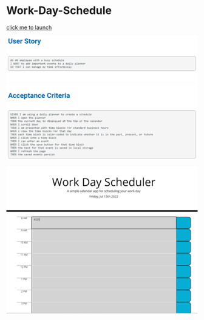 # Work-Day-Schedule

[click me to launch](https://aaronliuxm.github.io/Work-Day-Schedule/)

![project](https://github.com/AaronLiuXM/Work-Day-Schedule/blob/main/assest/image/task%20ss.PNG?raw=true)

![product](https://github.com/AaronLiuXM/Work-Day-Schedule/blob/main/assest/image/project%20ss.PNG?raw=true)
